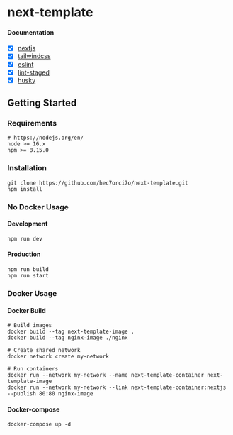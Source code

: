 # next-template

#### Documentation
- [x] [nextjs](https://nextjs.org/)
- [x] [tailwindcss](https://tailwindcss.com/)
- [x] [eslint](https://eslint.org/)
- [x] [lint-staged](https://github.com/okonet/lint-staged)
- [x] [husky](https://github.com/typicode/husky)

## Getting Started

### Requirements

```
# https://nodejs.org/en/
node >= 16.x  
npm >= 8.15.0
```

### Installation

```
git clone https://github.com/hec7orci7o/next-template.git
npm install
```

### No Docker Usage

#### Development

```
npm run dev
```

#### Production

```
npm run build
npm run start
```

### Docker Usage

#### Docker Build

```
# Build images
docker build --tag next-template-image .
docker build --tag nginx-image ./nginx

# Create shared network
docker network create my-network

# Run containers
docker run --network my-network --name next-template-container next-template-image
docker run --network my-network --link next-template-container:nextjs --publish 80:80 nginx-image
```

#### Docker-compose

```
docker-compose up -d
```